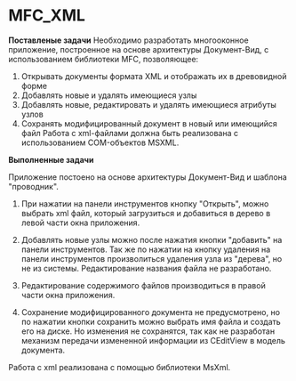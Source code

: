 # MFC_XML

<b>Поставленые задачи</b>
Необходимо разработать многооконное приложение, построенное на основе архитектуры Документ-Вид, с использованием библиотеки MFC, позволяющее:
1. Открывать документы формата XML и отображать их в древовидной форме
2. Добавлять новые и удалять имеющиеся узлы
3. Добавлять новые, редактировать и удалять имеющиеся атрибуты узлов
4. Сохранять модифицированный документ в новый или имеющийся файл
Работа с xml-файлами должна быть реализована с использованием COM-объектов
MSXML.

<b>Выполненные задачи</b>

Приложение постоено на основе архитектуры Документ-Вид и  шаблона "проводник".

1. При нажатии на панели инструментов кнопку "Открыть", можно выбрать xml файл, который загрузиться и добавиться в дерево в левой части окна приложения.

2. Добавлять новые узлы можно после нажатия кнопки "добавить" на панели инструментов. Так же по нажатии на кнопку удаления на панели инструментов произволиться удаления узла из "дерева", но не из системы. Редактирование названия файла не разработано.

3. Редактирование содержимого файлов производиться в правой части окна приложения.

4. Сохранение модифицированного документа не предусмотрено, но по нажатии кнопки сохранить можно выбрать имя файла и создать его на диске. Но изменения не сохранятся, так как не разработан механизм передачи измененной информации из CEditView в модель документа.

Работа с xml реализована с помощью библиотеки MsXml.